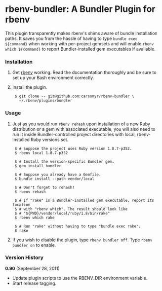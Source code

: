 # rbenv-bundler: A Bundler Plugin for rbenv

This plugin transparently makes rbenv's shims aware of bundle installation
paths. It saves you from the hassle of having to type `bundle exec ${command}`
when working with per-project gemsets and will enable `rbenv which ${command}`
to report Bundler-installed gem executables if available.

### Installation

1. Get [rbenv](https://github.com/sstephenson/rbenv) working. Read the
   documentation thoroughly and be sure to set up your Bash environment
   correctly.

2. Install the plugin.

        $ git clone -- git@github.com:carsomyr/rbenv-bundler \
          ~/.rbenv/plugins/bundler

### Usage

1. Just as you would run `rbenv rehash` upon installation of a new Ruby
   distribution or a gem with associated executable, you will also need to run
   it inside Bundler-controlled project directories with local, rbenv-installed
   Ruby versions set.

        $ # Suppose the project uses Ruby version 1.8.7-p352.
        $ rbenv local 1.8.7-p352

        $ # Install the version-specific Bundler gem.
        $ gem install bundler

        $ # Suppose you already have a Gemfile.
        $ bundle install --path vendor/local

        $ # Don't forget to rehash!
        $ rbenv rehash

        $ # If "rake" is a Bundler-installed gem executable, report its location
        $ # with "rbenv which". The result should look like
        $ # "${PWD}/vendor/local/ruby/1.8/bin/rake"
        $ rbenv which rake

        $ # Run "rake" without having to type "bundle exec rake".
        $ rake

2. If you wish to disable the plugin, type `rbenv bundler off`. Type `rbenv
   bundler on` to enable.

### Version History

**0.90** (September 28, 2011)

* Update plugin scripts to use the RBENV_DIR environment variable.
* Start release tagging.
